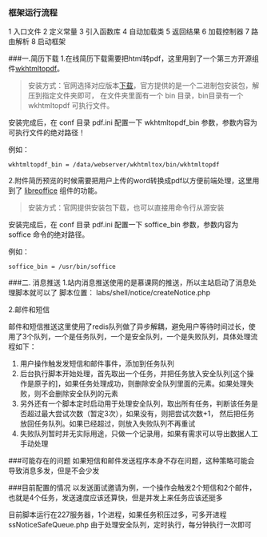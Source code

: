 ### 框架运行流程
1 入口文件
2 定义常量
3 引入函数库
4 自动加载类
5 返回结果
6 加载控制器
7 路由解析
8 启动框架

###一.简历下载
1.在线简历下载需要把html转pdf，这里用到了一个第三方开源组件[wkhtmltopdf](https://wkhtmltopdf.org/)。

>安装方式：官网选择对应版本[下载](https://wkhtmltopdf.org/downloads.html)，官方提供的是一个二进制包安装包，解压到指定文件夹即可，
在文件夹里面有一个 bin 目录，bin目录有一个 wkhtmltopdf 可执行文件。

安装完成后，在 conf 目录 pdf.ini 配置一下 wkhtmltopdf_bin 参数，参数内容为可执行文件的绝对路径！

例如：
```
wkhtmltopdf_bin = /data/webserver/wkhtmltox/bin/wkhtmltopdf
```

2.附件简历预览的时候需要把用户上传的word转换成pdf以方便前端处理，这里用到了 [libreoffice](https://www.libreoffice.org/) 组件的功能。

>安装方式：官网提供安装包下载，也可以直接用命令行从源安装

安装完成后，在 conf 目录 pdf.ini 配置一下 soffice_bin 参数，参数内容为 soffice 命令的绝对路径。

例如：
```
soffice_bin = /usr/bin/soffice
```


###二. 消息推送
1.站内消息推送使用的是慕课网的推送，所以主站启动了消息处理脚本就可以了
脚本位置： labs/shell/notice/createNotice.php


2.邮件和短信

邮件和短信推送这里使用了redis队列做了异步解耦，避免用户等待时间过长，使用了3个队列，一个是任务队列，一个是安全队列，一个是失败队列，具体处理流程如下：
1. 用户操作触发发短信和邮件事件，添加到任务队列
2. 后台执行脚本开始处理，首先取出一个任务，并把任务放入安全队列[这个操作是原子的]，如果任务处理成功，则删除安全队列里面的元素。如果处理失败，则不会删除安全队列的元素
3. 另外还有一个脚本定时启动用于处理安全队列，取出所有任务，判断该任务是否超过最大尝试次数（暂定3次），如果没有，则把尝试次数+1， 然后把任务放回任务队列。如果已经超过，则放入失败队列不再重试
4. 失败队列暂时并无实际用途，只做一个记录用，如果有需求可以导出数据人工手动处理

###可能存在的问题
如果短信和邮件发送程序本身不存在问题，这种策略可能会导致消息多发，但是不会少发

###目前配置的情况
以发送面试邀请为例，一个操作会触发2个短信和2个邮件，也就是4个任务，发送速度应该还算快，但是并发上来任务应该还挺多

目前脚本运行在227服务器，1个进程，如果任务积压过多，可多开进程
ssNoticeSafeQueue.php 由于处理安全队列，定时执行，每分钟执行一次即可